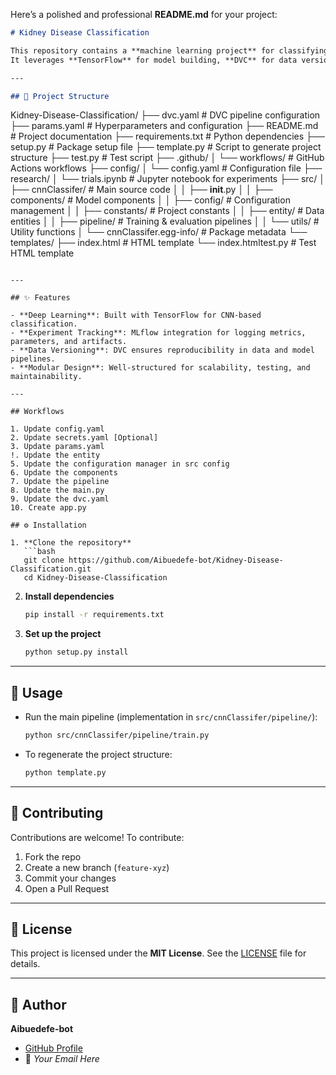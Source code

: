 Here’s a polished and professional **README.md** for your project:

```markdown
# Kidney Disease Classification

This repository contains a **machine learning project** for classifying kidney disease using a **Convolutional Neural Network (CNN)**.  
It leverages **TensorFlow** for model building, **DVC** for data versioning and pipeline management, and **MLflow** for experiment tracking.  

---

## 📂 Project Structure

```

Kidney-Disease-Classification/
├── dvc.yaml                  # DVC pipeline configuration
├── params.yaml               # Hyperparameters and configuration
├── README.md                 # Project documentation
├── requirements.txt          # Python dependencies
├── setup.py                  # Package setup file
├── template.py               # Script to generate project structure
├── test.py                   # Test script
├── .github/
│   └── workflows/            # GitHub Actions workflows
├── config/
│   └── config.yaml           # Configuration file
├── research/
│   └── trials.ipynb          # Jupyter notebook for experiments
├── src/
│   ├── cnnClassifer/         # Main source code
│   │   ├── **init**.py
│   │   ├── components/       # Model components
│   │   ├── config/           # Configuration management
│   │   ├── constants/        # Project constants
│   │   ├── entity/           # Data entities
│   │   ├── pipeline/         # Training & evaluation pipelines
│   │   └── utils/            # Utility functions
│   └── cnnClassifer.egg-info/ # Package metadata
└── templates/
├── index.html            # HTML template
└── index.htmltest.py     # Test HTML template

````

---

## ✨ Features

- **Deep Learning**: Built with TensorFlow for CNN-based classification.  
- **Experiment Tracking**: MLflow integration for logging metrics, parameters, and artifacts.  
- **Data Versioning**: DVC ensures reproducibility in data and model pipelines.  
- **Modular Design**: Well-structured for scalability, testing, and maintainability.  

---

## Workflows

1. Update config.yaml
2. Update secrets.yaml [Optional]
3. Update params.yaml
!. Update the entity
5. Update the configuration manager in src config
6. Update the components
7. Update the pipeline
8. Update the main.py
9. Update the dvc.yaml
10. Create app.py

## ⚙️ Installation

1. **Clone the repository**
   ```bash
   git clone https://github.com/Aibuedefe-bot/Kidney-Disease-Classification.git
   cd Kidney-Disease-Classification
````

2. **Install dependencies**

   ```bash
   pip install -r requirements.txt
   ```

3. **Set up the project**

   ```bash
   python setup.py install
   ```

---

## 🚀 Usage

* Run the main pipeline (implementation in `src/cnnClassifer/pipeline/`):

  ```bash
  python src/cnnClassifer/pipeline/train.py
  ```

* To regenerate the project structure:

  ```bash
  python template.py
  ```

---

## 🤝 Contributing

Contributions are welcome!
To contribute:

1. Fork the repo
2. Create a new branch (`feature-xyz`)
3. Commit your changes
4. Open a Pull Request

---

## 📜 License

This project is licensed under the **MIT License**.
See the [LICENSE](LICENSE) file for details.

---

## 👤 Author

**Aibuedefe-bot**

* [GitHub Profile](https://github.com/Aibuedefe-bot)
* 📧 *Your Email Here*

```
